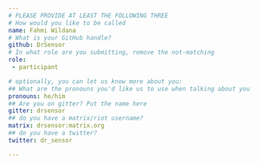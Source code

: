 ```yaml
---
# PLEASE PROVIDE AT LEAST THE FOLLOWING THREE
# How would you like to be called
name: Fahmi Wildana
# What is your GitHub handle?
github: DrSensor
# In what role are you submitting, remove the not-matching
role:
 - participant

# optionally, you can let us know more about you:
## What are the pronouns you'd like us to use when talking about you
pronouns: he/him
## Are you on gitter? Put the name here
gitter: drsensor
## do you have a matrix/riot username?
matrix: drsensor:matrix.org
## do you have a twitter?
twitter: dr_sensor

---
```

